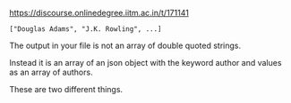 https://discourse.onlinedegree.iitm.ac.in/t/171141

<code>["Douglas Adams", "J.K. Rowling", ...]</code></p>
<p>The output in your file is not an array of double quoted strings.</p>
<p>Instead it is an array of an json object with the keyword author and values as an array of authors.</p>
<p>These are two different things.